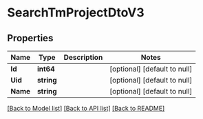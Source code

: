# SearchTmProjectDtoV3

## Properties
Name | Type | Description | Notes
------------ | ------------- | ------------- | -------------
**Id** | **int64** |  | [optional] [default to null]
**Uid** | **string** |  | [optional] [default to null]
**Name** | **string** |  | [optional] [default to null]

[[Back to Model list]](../README.md#documentation-for-models) [[Back to API list]](../README.md#documentation-for-api-endpoints) [[Back to README]](../README.md)


